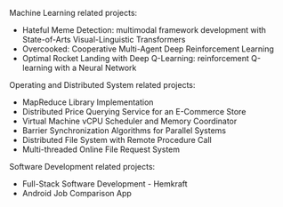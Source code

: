 Machine Learning related projects:
- Hateful Meme Detection: multimodal framework development with State-of-Arts Visual-Linguistic Transformers
- Overcooked: Cooperative Multi-Agent Deep Reinforcement Learning 
- Optimal Rocket Landing with Deep Q-Learning: reinforcement Q-learning with a Neural Network

Operating and Distributed System related projects:
- MapReduce Library Implementation 
- Distributed Price Querying Service for an E-Commerce Store 
- Virtual Machine vCPU Scheduler and Memory Coordinator 
- Barrier Synchronization Algorithms for Parallel Systems 
- Distributed File System with Remote Procedure Call 
- Multi-threaded Online File Request System 

Software Development related projects:
- Full-Stack Software Development - Hemkraft 
- Android Job Comparison App 



